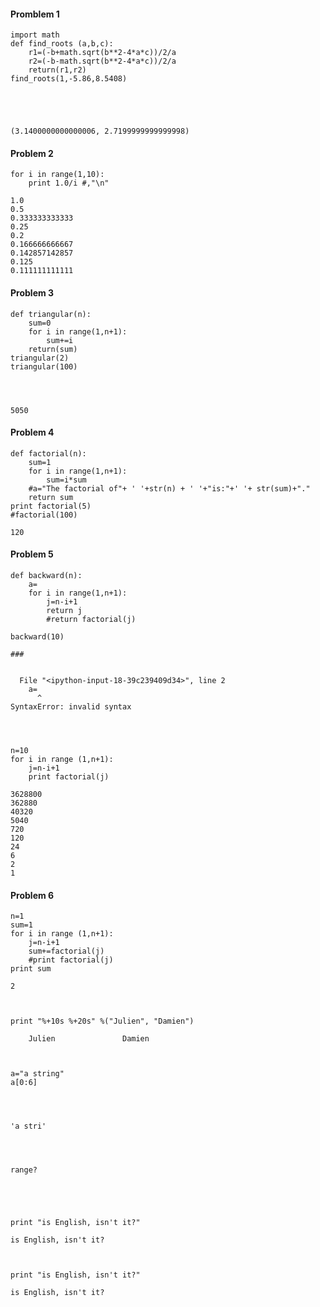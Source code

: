 
#### Promblem 1


    import math
    def find_roots (a,b,c):
        r1=(-b+math.sqrt(b**2-4*a*c))/2/a
        r2=(-b-math.sqrt(b**2-4*a*c))/2/a
        return(r1,r2)
    find_roots(1,-5.86,8.5408)
        




    (3.1400000000000006, 2.7199999999999998)



#### Problem 2


    for i in range(1,10):
        print 1.0/i #,"\n"

    1.0
    0.5
    0.333333333333
    0.25
    0.2
    0.166666666667
    0.142857142857
    0.125
    0.111111111111


#### Problem 3


    def triangular(n):
        sum=0
        for i in range(1,n+1):
            sum+=i
        return(sum)
    triangular(2)
    triangular(100)




    5050



#### Problem 4


    def factorial(n):
        sum=1
        for i in range(1,n+1):
            sum=i*sum
        #a="The factorial of"+ ' '+str(n) + ' '+"is:"+' '+ str(sum)+"."
        return sum
    print factorial(5)
    #factorial(100)

    120


#### Problem 5


    def backward(n):
        a=
        for i in range(1,n+1):
            j=n-i+1
            return j
            #return factorial(j)
        
    backward(10)
    
    ### 


      File "<ipython-input-18-39c239409d34>", line 2
        a=
          ^
    SyntaxError: invalid syntax




    n=10
    for i in range (1,n+1):
        j=n-i+1
        print factorial(j)

    3628800
    362880
    40320
    5040
    720
    120
    24
    6
    2
    1


#### Problem 6


    n=1
    sum=1
    for i in range (1,n+1):
        j=n-i+1
        sum+=factorial(j)
        #print factorial(j)
    print sum

    2



    print "%+10s %+20s" %("Julien", "Damien")

        Julien               Damien



    a="a string"
    a[0:6]




    'a stri'




    range?


    


    print "is English, isn't it?"

    is English, isn't it?



    print "is English, isn't it?"

    is English, isn't it?



    
